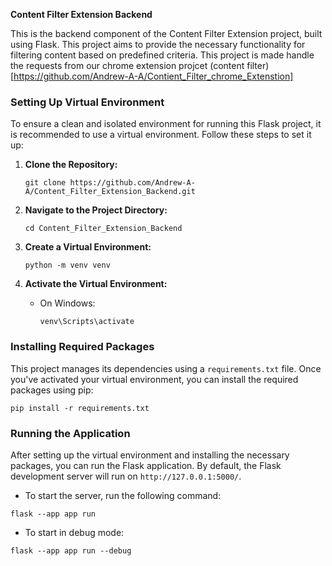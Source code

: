 **Content Filter Extension Backend**

This is the backend component of the Content Filter Extension project, built using Flask. This project aims to provide the necessary functionality for filtering content based on predefined criteria.
This project is made handle the requests from our chrome extension projcet (content filter) [https://github.com/Andrew-A-A/Contient_Filter_chrome_Extenstion]

### Setting Up Virtual Environment

To ensure a clean and isolated environment for running this Flask project, it is recommended to use a virtual environment. Follow these steps to set it up:

1. **Clone the Repository:**
   ```
   git clone https://github.com/Andrew-A-A/Content_Filter_Extension_Backend.git
   ```

2. **Navigate to the Project Directory:**
   ```
   cd Content_Filter_Extension_Backend
   ```

3. **Create a Virtual Environment:**
   ```
   python -m venv venv
   ```

4. **Activate the Virtual Environment:**
   - On Windows:
     ```
     venv\Scripts\activate
     ```

### Installing Required Packages

This project manages its dependencies using a `requirements.txt` file. Once you've activated your virtual environment, you can install the required packages using pip:

```
pip install -r requirements.txt
```

### Running the Application

After setting up the virtual environment and installing the necessary packages, you can run the Flask application. By default, the Flask development server will run on `http://127.0.0.1:5000/`.

- To start the server, run the following command:

```
flask --app app run
```
- To start in debug mode:

```
flask --app app run --debug 
```
